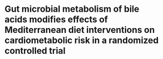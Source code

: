 # Gut microbial metabolism of bile acids modifies effects of Mediterranean diet interventions on cardiometabolic risk in a randomized controlled trial 
